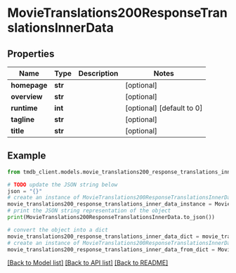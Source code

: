 # MovieTranslations200ResponseTranslationsInnerData


## Properties

Name | Type | Description | Notes
------------ | ------------- | ------------- | -------------
**homepage** | **str** |  | [optional] 
**overview** | **str** |  | [optional] 
**runtime** | **int** |  | [optional] [default to 0]
**tagline** | **str** |  | [optional] 
**title** | **str** |  | [optional] 

## Example

```python
from tmdb_client.models.movie_translations200_response_translations_inner_data import MovieTranslations200ResponseTranslationsInnerData

# TODO update the JSON string below
json = "{}"
# create an instance of MovieTranslations200ResponseTranslationsInnerData from a JSON string
movie_translations200_response_translations_inner_data_instance = MovieTranslations200ResponseTranslationsInnerData.from_json(json)
# print the JSON string representation of the object
print(MovieTranslations200ResponseTranslationsInnerData.to_json())

# convert the object into a dict
movie_translations200_response_translations_inner_data_dict = movie_translations200_response_translations_inner_data_instance.to_dict()
# create an instance of MovieTranslations200ResponseTranslationsInnerData from a dict
movie_translations200_response_translations_inner_data_from_dict = MovieTranslations200ResponseTranslationsInnerData.from_dict(movie_translations200_response_translations_inner_data_dict)
```
[[Back to Model list]](../README.md#documentation-for-models) [[Back to API list]](../README.md#documentation-for-api-endpoints) [[Back to README]](../README.md)


